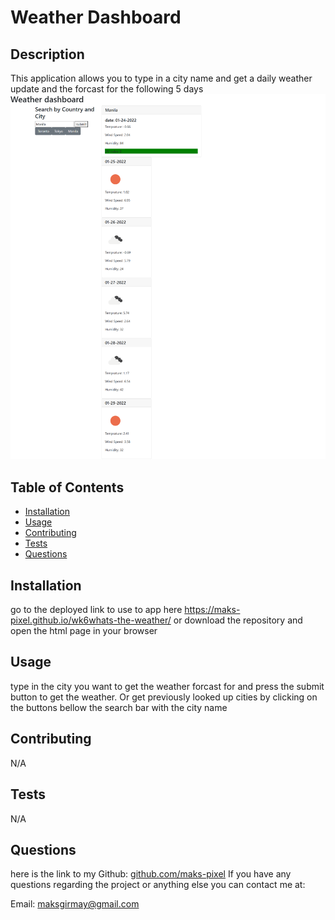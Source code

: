 # Weather Dashboard
  
 
 ## Description
 
 This application allows you to type in a city name and get a daily weather update and the forcast for the following 5 days
 ![Screenshot](screenshot.png) 

 ## Table of Contents
 * [Installation](#Installation)
 * [Usage](#Usage)
 * [Contributing](#Contributing)
 * [Tests](#Tests)
 * [Questions](#Questions)
 
 ## Installation
 go to the deployed link to use to app here https://maks-pixel.github.io/wk6whats-the-weather/ or download the repository and open the html page in your browser

 ## Usage
 type in the city you want to get the weather forcast for and press the submit button to get the weather. Or get previously looked up cities by clicking on the buttons bellow the search bar with the city name 
 
 ## Contributing
 N/A

 ## Tests
 N/A

 ## Questions
 here is the link to my Github: [github.com/maks-pixel](github.com/maks-pixel)
 If you have any questions regarding the project or anything else you can contact me at:
 
  Email: [maksgirmay@gmail.com](maksgirmay@gmail.com) 